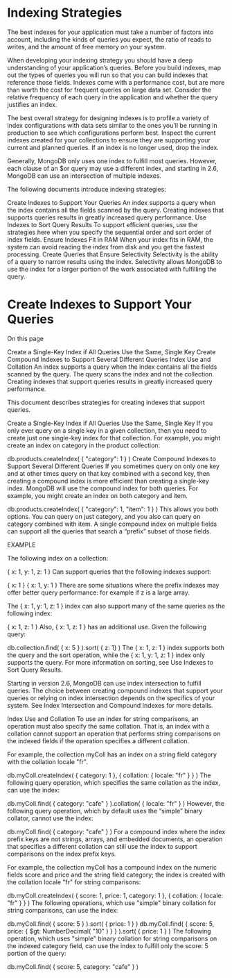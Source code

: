 # Indexing Strategies
The best indexes for your application must take a number of factors into account, including the kinds of queries you expect, the ratio of reads to writes, and the amount of free memory on your system.

When developing your indexing strategy you should have a deep understanding of your application’s queries. Before you build indexes, map out the types of queries you will run so that you can build indexes that reference those fields. Indexes come with a performance cost, but are more than worth the cost for frequent queries on large data set. Consider the relative frequency of each query in the application and whether the query justifies an index.

The best overall strategy for designing indexes is to profile a variety of index configurations with data sets similar to the ones you’ll be running in production to see which configurations perform best. Inspect the current indexes created for your collections to ensure they are supporting your current and planned queries. If an index is no longer used, drop the index.

Generally, MongoDB only uses one index to fulfill most queries. However, each clause of an $or query may use a different index, and starting in 2.6, MongoDB can use an intersection of multiple indexes.

The following documents introduce indexing strategies:

Create Indexes to Support Your Queries
An index supports a query when the index contains all the fields scanned by the query. Creating indexes that supports queries results in greatly increased query performance.
Use Indexes to Sort Query Results
To support efficient queries, use the strategies here when you specify the sequential order and sort order of index fields.
Ensure Indexes Fit in RAM
When your index fits in RAM, the system can avoid reading the index from disk and you get the fastest processing.
Create Queries that Ensure Selectivity
Selectivity is the ability of a query to narrow results using the index. Selectivity allows MongoDB to use the index for a larger portion of the work associated with fulfilling the query.











# Create Indexes to Support Your Queries
On this page

Create a Single-Key Index if All Queries Use the Same, Single Key
Create Compound Indexes to Support Several Different Queries
Index Use and Collation
An index supports a query when the index contains all the fields scanned by the query. The query scans the index and not the collection. Creating indexes that support queries results in greatly increased query performance.

This document describes strategies for creating indexes that support queries.

Create a Single-Key Index if All Queries Use the Same, Single Key
If you only ever query on a single key in a given collection, then you need to create just one single-key index for that collection. For example, you might create an index on category in the product collection:

db.products.createIndex( { "category": 1 } )
Create Compound Indexes to Support Several Different Queries
If you sometimes query on only one key and at other times query on that key combined with a second key, then creating a compound index is more efficient than creating a single-key index. MongoDB will use the compound index for both queries. For example, you might create an index on both category and item.

db.products.createIndex( { "category": 1, "item": 1 } )
This allows you both options. You can query on just category, and you also can query on category combined with item. A single compound index on multiple fields can support all the queries that search a “prefix” subset of those fields.

EXAMPLE

The following index on a collection:

{ x: 1, y: 1, z: 1 }
Can support queries that the following indexes support:

{ x: 1 }
{ x: 1, y: 1 }
There are some situations where the prefix indexes may offer better query performance: for example if z is a large array.

The { x: 1, y: 1, z: 1 } index can also support many of the same queries as the following index:

{ x: 1, z: 1 }
Also, { x: 1, z: 1 } has an additional use. Given the following query:

db.collection.find( { x: 5 } ).sort( { z: 1} )
The { x: 1, z: 1 } index supports both the query and the sort operation, while the { x: 1, y: 1, z: 1 } index only supports the query. For more information on sorting, see Use Indexes to Sort Query Results.

Starting in version 2.6, MongoDB can use index intersection to fulfill queries. The choice between creating compound indexes that support your queries or relying on index intersection depends on the specifics of your system. See Index Intersection and Compound Indexes for more details.

Index Use and Collation
To use an index for string comparisons, an operation must also specify the same collation. That is, an index with a collation cannot support an operation that performs string comparisons on the indexed fields if the operation specifies a different collation.

For example, the collection myColl has an index on a string field category with the collation locale "fr".

db.myColl.createIndex( { category: 1 }, { collation: { locale: "fr" } } )
The following query operation, which specifies the same collation as the index, can use the index:

db.myColl.find( { category: "cafe" } ).collation( { locale: "fr" } )
However, the following query operation, which by default uses the “simple” binary collator, cannot use the index:

db.myColl.find( { category: "cafe" } )
For a compound index where the index prefix keys are not strings, arrays, and embedded documents, an operation that specifies a different collation can still use the index to support comparisons on the index prefix keys.

For example, the collection myColl has a compound index on the numeric fields score and price and the string field category; the index is created with the collation locale "fr" for string comparisons:

db.myColl.createIndex(
   { score: 1, price: 1, category: 1 },
   { collation: { locale: "fr" } } )
The following operations, which use "simple" binary collation for string comparisons, can use the index:

db.myColl.find( { score: 5 } ).sort( { price: 1 } )
db.myColl.find( { score: 5, price: { $gt: NumberDecimal( "10" ) } } ).sort( { price: 1 } )
The following operation, which uses "simple" binary collation for string comparisons on the indexed category field, can use the index to fulfill only the score: 5 portion of the query:

db.myColl.find( { score: 5, category: "cafe" } )